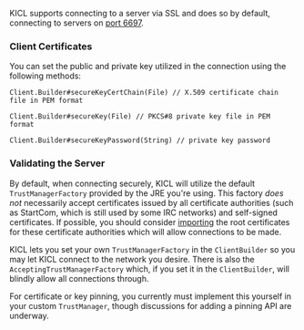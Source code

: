 KICL supports connecting to a server via SSL and does so by default, connecting to servers
on [port 6697](https://tools.ietf.org/html/rfc7194).

### Client Certificates
You can set the public and private key utilized in the connection using the following methods:

`Client.Builder#secureKeyCertChain(File) // X.509 certificate chain file in PEM format`

`Client.Builder#secureKey(File) // PKCS#8 private key file in PEM format`

`Client.Builder#secureKeyPassword(String) // private key password`

### Validating the Server

By default, when connecting securely, KICL will utilize the default `TrustManagerFactory`
provided by the JRE you're using. This factory *does not* necessarily accept certificates
issued by all certificate authorities (such as StartCom, which is still used by some IRC networks)
and self-signed certificates. If possible, you should consider [importing](ssl_import.md)
the root certificates for these certificate authorities which will allow connections to be
made.

KICL lets you set your own `TrustManagerFactory` in the `ClientBuilder` so you may let KICL
connect to the network you desire. There is also the `AcceptingTrustManagerFactory` which,
if you set it in the `ClientBuilder`, will blindly allow all connections through.

For certificate or key pinning, you currently must implement this yourself in your custom
`TrustManager`, though discussions for adding a pinning API are underway.
